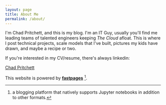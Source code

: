 ```yaml
---
layout: page
title: About Me
permalink: /about/
---
```


I'm Chad Pritchett, and this is my blog.  I'm an IT Guy, usually you'll find me leading teams of talented engineers keeping *The Cloud* afloat.  This is where I post technical projects, scale models that I've built, pictures my kids have drawn, and maybe a recipe or two. 

If you're interested in my CV/resume, there's always linkedin: 
<script type="text/javascript" src="https://platform.linkedin.com/badges/js/profile.js" async defer></script>
<div class="LI-profile-badge"  data-version="v1" data-size="medium" data-locale="en_US" data-type="horizontal" data-theme="light" data-vanity="chadpritchett"><a class="LI-simple-link" href='https://www.linkedin.com/in/chadpritchett?trk=profile-badge'>Chad Pritchett</a></div>

This website is powered by **[fastpages](https://github.com/fastai/fastpages)** [^1].

[^1]:a blogging platform that natively supports Jupyter notebooks in addition to other formats.

